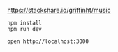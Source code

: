 https://stackshare.io/griffinht/music

```
npm install
npm run dev
```

```
open http://localhost:3000
```
